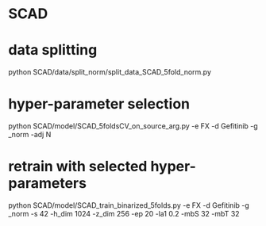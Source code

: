 # SCAD

# data splitting
python SCAD/data/split_norm/split_data_SCAD_5fold_norm.py

# hyper-parameter selection
python SCAD/model/SCAD_5foldsCV_on_source_arg.py -e FX -d Gefitinib -g _norm -adj N

# retrain with selected hyper-parameters
python SCAD/model/SCAD_train_binarized_5folds.py  -e FX -d Gefitinib -g _norm -s 42 -h_dim 1024 -z_dim 256 -ep 20 -la1 0.2 -mbS 32 -mbT 32
